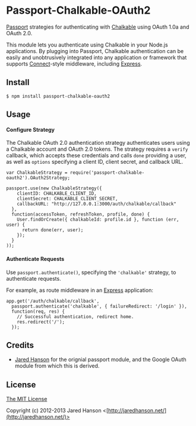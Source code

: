 # Passport-Chalkable-OAuth2

[Passport](http://passportjs.org/) strategies for authenticating with [Chalkable](http://www.chalkable.com/)
using OAuth 1.0a and OAuth 2.0.

This module lets you authenticate using Chalkable in your Node.js applications.
By plugging into Passport, Chalkable authentication can be easily and
unobtrusively integrated into any application or framework that supports
[Connect](http://www.senchalabs.org/connect/)-style middleware, including
[Express](http://expressjs.com/).

## Install

    $ npm install passport-chalkable-oauth2

## Usage

#### Configure Strategy

The Chalkable OAuth 2.0 authentication strategy authenticates users using a Chalkable
account and OAuth 2.0 tokens.  The strategy requires a `verify` callback, which
accepts these credentials and calls `done` providing a user, as well as
`options` specifying a client ID, client secret, and callback URL.

    var ChalkableStrategy = require('passport-chalkable-oauth2').OAuth2Strategy;

    passport.use(new ChalkableStrategy({
        clientID: CHALKABLE_CLIENT_ID,
        clientSecret: CHALKABLE_CLIENT_SECRET,
        callbackURL: "http://127.0.0.1:3000/auth/chalkable/callback"
      },
      function(accessToken, refreshToken, profile, done) {
        User.findOrCreate({ chalkableId: profile.id }, function (err, user) {
          return done(err, user);
        });
      }
    ));

#### Authenticate Requests

Use `passport.authenticate()`, specifying the `'chalkable'` strategy, to
authenticate requests.

For example, as route middleware in an [Express](http://expressjs.com/)
application:

    app.get('/auth/chalkable/callback', 
      passport.authenticate('chalkable', { failureRedirect: '/login' }),
      function(req, res) {
        // Successful authentication, redirect home.
        res.redirect('/');
      });

## Credits

  - [Jared Hanson](http://github.com/jaredhanson) for the orignial passport module, and the Google OAuth module from which this is derived.

## License

[The MIT License](http://opensource.org/licenses/MIT)

Copyright (c) 2012-2013 Jared Hanson <[http://jaredhanson.net/](http://jaredhanson.net/)>
